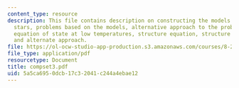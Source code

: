 ```yaml
---
content_type: resource
description: This file contains description on constructing the models for white dwarf
  stars, problems based on the models, alternative approach to the problem that includes
  equation of state at low temperatures, structure equation, structure equation, results
  and alternate approach.
file: https://ol-ocw-studio-app-production.s3.amazonaws.com/courses/8-282j-introduction-to-astronomy-spring-2006/5a5ca6950dcb17c32041c244a4ebae12_compset3.pdf
file_type: application/pdf
resourcetype: Document
title: compset3.pdf
uid: 5a5ca695-0dcb-17c3-2041-c244a4ebae12
---
```

